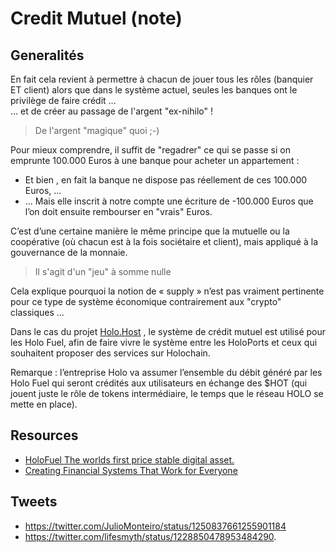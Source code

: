 Credit Mutuel (note)
==

Generalités
-

En fait cela revient à permettre à chacun de jouer tous les rôles (banquier ET client) alors que dans le système actuel, seules les banques ont le privilège de faire crédit ...    
... et de créer au passage de l'argent "ex-nihilo" !   
> De l'argent "magique" quoi ;-)

Pour mieux comprendre, il suffit de "regadrer" ce qui se passe si on emprunte 100.000 Euros à une banque pour acheter un appartement :

* Et bien , en fait la banque ne dispose pas réellement de ces 100.000 Euros, ...
* ... Mais elle inscrit à notre compte une écriture de -100.000 Euros que l’on doit ensuite rembourser en "vrais" Euros.

C’est d’une certaine manière le même principe que la mutuelle ou la coopérative (où chacun est à la fois sociétaire et client), mais appliqué à la gouvernance de la monnaie.
> Il s'agit d'un "jeu" à somme nulle

Cela explique pourquoi la notion de « supply » n’est pas vraiment pertinente pour ce type de système économique contrairement aux "crypto" classiques ...

Dans le cas du projet <a href="https://holo.host/">Holo.Host</a> 
, le système de crédit mutuel est utilisé pour les Holo Fuel, afin de faire vivre le système entre les HoloPorts et ceux qui souhaitent proposer des services sur Holochain.

Remarque : l’entreprise Holo va assumer l’ensemble du débit généré par les Holo Fuel qui seront crédités aux utilisateurs en échange des $HOT (qui jouent juste le rôle de tokens intermédiaire, le temps que le réseau HOLO se mette en place).


Resources
-

* <a href="https://medium.com/@cloudthings/holofuel-the-worlds-first-price-stable-digital-asset-b97c2de95905">HoloFuel The worlds first price stable digital asset.</a>   
* <a href="https://medium.com/holochain/the-holocene-explosion-2-3-game-changing-possibilities-in-a-world-of-unenclosable-carriers-7c1a97f32e9c">Creating Financial Systems That Work for Everyone</a> 

Tweets
-
* https://twitter.com/JulioMonteiro/status/1250837661255901184
* https://twitter.com/lifesmyth/status/1228850478953484290.  
